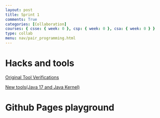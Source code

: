 ```yaml
---
layout: post
title: Sprint 1
comments: True
categories: [Collaboration]
courses: { csse: { week: 0 }, csp: { week: 0 }, csa: { week: 0 } }
type: collab
menu: nav/pair_programming.html
---
```


# Hacks and tools

[Original Tool Verifications](https://imaad08.github.io/studentcsa/verify/)

[New tools(Java 17 and Java Kernel)](https://imaad08.github.io/studentcsa/newtools/)

# Github Pages playground
